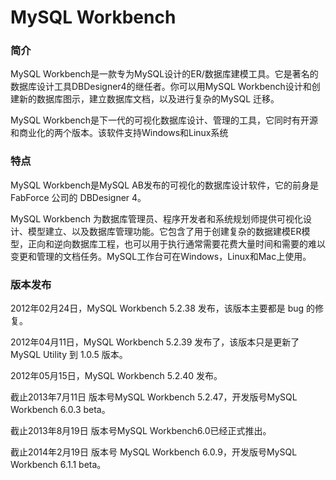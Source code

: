 MySQL Workbench
===============

### 简介

MySQL Workbench是一款专为MySQL设计的ER/数据库建模工具。它是著名的数据库设计工具DBDesigner4的继任者。你可以用MySQL Workbench设计和创建新的数据库图示，建立数据库文档，以及进行复杂的MySQL 迁移。 

MySQL Workbench是下一代的可视化数据库设计、管理的工具，它同时有开源和商业化的两个版本。该软件支持Windows和Linux系统 

### 特点

MySQL Workbench是MySQL AB发布的可视化的数据库设计软件，它的前身是 FabForce 公司的 DBDesigner 4。

MySQL Workbench 为数据库管理员、程序开发者和系统规划师提供可视化设计、模型建立、以及数据库管理功能。它包含了用于创建复杂的数据建模ER模型，正向和逆向数据库工程，也可以用于执行通常需要花费大量时间和需要的难以变更和管理的文档任务。MySQL工作台可在Windows，Linux和Mac上使用。

### 版本发布

2012年02月24日，MySQL Workbench 5.2.38 发布，该版本主要都是 bug 的修复。 

2012年04月11日，MySQL Workbench 5.2.39 发布了，该版本只是更新了 MySQL Utility 到 1.0.5 版本。

2012年05月15日，MySQL Workbench 5.2.40 发布。

截止2013年7月11日 版本号MySQL Workbench 5.2.47，开发版号MySQL Workbench 6.0.3 beta。

截止2013年8月19日 版本号MySQL Workbench6.0已经正式推出。

截止2014年2月19日 版本号 MySQL Workbench 6.0.9，开发版号MySQL Workbench 6.1.1 beta。
